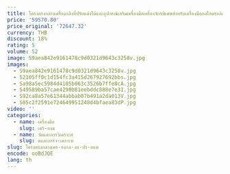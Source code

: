 ```yaml
---
title: โครงตรงกลางเครื่องกลึงที่ปรับแต่งได้และอุปกรณ์เสริมเครื่องมือเครื่องจักรพิเศษสําหรับเครื่องมือกลไฮดรอลิก
price: '59570.80'
price_original: '72647.32'
currency: THB
discount: 18%
rating: 5
volume: 52
image: S9aea842e9161478c9d0321d9643c3258v.jpg
images:
  - S9aea842e9161478c9d0321d9643c3258v.jpg
  - S2105ff0c1d154fc3a415d267927692bbs.jpg
  - Sa98a5ec5984d4105b063c3526b7ffe8cA.jpg
  - S49589ba57cae4290b81eebddc888e7e3I.jpg
  - S92ca8a57e61344abbab07b491a2da013V.jpg
  - S05c2f2591e724649951248d4bfaea83dP.jpg
video: ''
categories:
  - name: เครื่องมือ
    slug: เคร-องม
  - name: วัดและการวิเคราะห์
    slug: ดและการว-เคราะห
slug: โครงตรงกลางเคร-องกล-งท-ปร-บแต
encode: ooBdJQE
lang: th
---
```

  